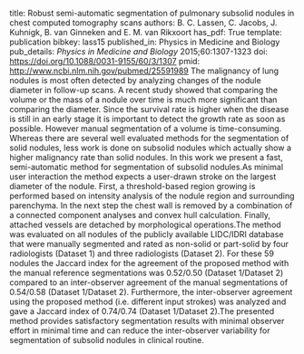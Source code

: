 title: Robust semi-automatic segmentation of pulmonary subsolid nodules in chest computed tomography scans
authors: B. C. Lassen, C. Jacobs, J. Kuhnigk, B. van Ginneken and E. M. van Rikxoort
has_pdf: True
template: publication
bibkey: lass15
published_in: Physics in Medicine and Biology
pub_details: <i>Physics in Medicine and Biology</i> 2015;60:1307-1323
doi: https://doi.org/10.1088/0031-9155/60/3/1307
pmid: http://www.ncbi.nlm.nih.gov/pubmed/25591989
The malignancy of lung nodules is most often detected by analyzing changes of the nodule diameter in follow-up scans. A recent study showed that comparing the volume or the mass of a nodule over time is much more significant than comparing the diameter. Since the survival rate is higher when the disease is still in an early stage it is important to detect the growth rate as soon as possible. However manual segmentation of a volume is time-consuming. Whereas there are several well evaluated methods for the segmentation of solid nodules, less work is done on subsolid nodules which actually show a higher malignancy rate than solid nodules. In this work we present a fast, semi-automatic method for segmentation of subsolid nodules.As minimal user interaction the method expects a user-drawn stroke on the largest diameter of the nodule. First, a threshold-based region growing is performed based on intensity analysis of the nodule region and surrounding parenchyma. In the next step the chest wall is removed by a combination of a connected component analyses and convex hull calculation. Finally, attached vessels are detached by morphological operations.The method was evaluated on all nodules of the publicly available LIDC/IDRI database that were manually segmented and rated as non-solid or part-solid by four radiologists (Dataset 1) and three radiologists (Dataset 2). For these 59 nodules the Jaccard index for the agreement of the proposed method with the manual reference segmentations was 0.52/0.50 (Dataset 1/Dataset 2) compared to an inter-observer agreement of the manual segmentations of 0.54/0.58 (Dataset 1/Dataset 2). Furthermore, the inter-observer agreement using the proposed method (i.e. different input strokes) was analyzed and gave a Jaccard index of 0.74/0.74 (Dataset 1/Dataset 2).The presented method provides satisfactory segmentation results with minimal observer effort in minimal time and can reduce the inter-observer variability for segmentation of subsolid nodules in clinical routine.

